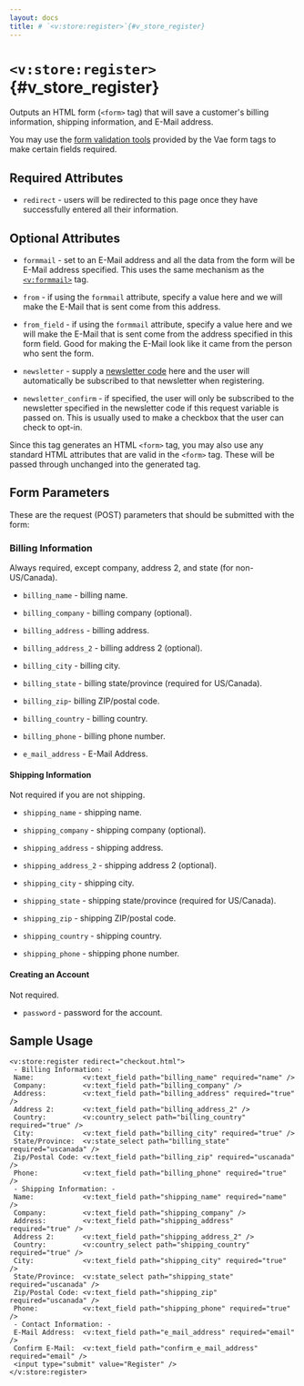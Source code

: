 ```yaml
---
layout: docs
title: # `<v:store:register>`{#v_store_register}
---
```


# `<v:store:register>`{#v_store_register}

Outputs an HTML form (`<form>` tag) that will save a customer's billing
information, shipping information, and E-Mail address.

You may use the [form validation tools](#vaeml_form_validation) provided
by the Vae form tags to make certain fields required.

## Required Attributes

-   `redirect` - users will be redirected to this page once they have
    successfully entered all their information.

## Optional Attributes

-   `formmail` - set to an E-Mail address and all the data from the form
    will be E-Mail address specified. This uses the same mechanism as
    the [`<v:formmail>`](#v_formmail) tag.

-   `from` - if using the `formmail` attribute, specify a value here and
    we will make the E-Mail that is sent come from this address.

-   `from_field` - if using the `formmail` attribute, specify a value
    here and we will make the E-Mail that is sent come from the address
    specified in this form field. Good for making the E-Mail look like
    it came from the person who sent the form.

-   `newsletter` - supply a [newsletter
    code](#backstage.newsletter.list) here and the user will
    automatically be subscribed to that newsletter when registering.

-   `newsletter_confirm` - if specified, the user will only be
    subscribed to the newsletter specified in the newsletter code if
    this request variable is passed on. This is usually used to make a
    checkbox that the user can check to opt-in.

Since this tag generates an HTML `<form>` tag, you may also use any
standard HTML attributes that are valid in the `<form>` tag. These will
be passed through unchanged into the generated tag.

## Form Parameters

These are the request (POST) parameters that should be submitted with
the form:

### Billing Information

Always required, except company, address 2, and state (for
non-US/Canada).

-   `billing_name` - billing name.

-   `billing_company` - billing company (optional).

-   `billing_address` - billing address.

-   `billing_address_2` - billing address 2 (optional).

-   `billing_city` - billing city.

-   `billing_state` - billing state/province (required for US/Canada).

-   `billing_zip`- billing ZIP/postal code.

-   `billing_country` - billing country.

-   `billing_phone` - billing phone number.

-   `e_mail_address` - E-Mail Address.

#### Shipping Information

Not required if you are not shipping.

-   `shipping_name` - shipping name.

-   `shipping_company` - shipping company (optional).

-   `shipping_address` - shipping address.

-   `shipping_address_2` - shipping address 2 (optional).

-   `shipping_city` - shipping city.

-   `shipping_state` - shipping state/province (required for US/Canada).

-   `shipping_zip` - shipping ZIP/postal code.

-   `shipping_country` - shipping country.

-   `shipping_phone` - shipping phone number.

#### Creating an Account

Not required.

-   `password` - password for the account.

## Sample Usage

    <v:store:register redirect="checkout.html">
     - Billing Information: -
     Name:            <v:text_field path="billing_name" required="name" />
     Company:         <v:text_field path="billing_company" />
     Address:         <v:text_field path="billing_address" required="true" />
     Address 2:       <v:text_field path="billing_address_2" />
     Country:         <v:country_select path="billing_country" required="true" />
     City:            <v:text_field path="billing_city" required="true" />
     State/Province:  <v:state_select path="billing_state" required="uscanada" />
     Zip/Postal Code: <v:text_field path="billing_zip" required="uscanada" />
     Phone:           <v:text_field path="billing_phone" required="true" />
     - Shipping Information: -
     Name:            <v:text_field path="shipping_name" required="name" />
     Company:         <v:text_field path="shipping_company" />
     Address:         <v:text_field path="shipping_address" required="true" />
     Address 2:       <v:text_field path="shipping_address_2" />
     Country:         <v:country_select path="shipping_country" required="true" />
     City:            <v:text_field path="shipping_city" required="true" />
     State/Province:  <v:state_select path="shipping_state" required="uscanada" />
     Zip/Postal Code: <v:text_field path="shipping_zip" required="uscanada" />
     Phone:           <v:text_field path="shipping_phone" required="true" />
     - Contact Information: -
     E-Mail Address:  <v:text_field path="e_mail_address" required="email" />
     Confirm E-Mail:  <v:text_field path="confirm_e_mail_address" required="email" />
     <input type="submit" value="Register" />
    </v:store:register>
